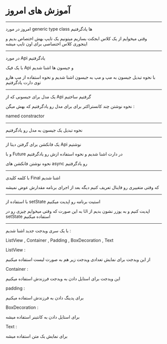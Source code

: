 # آموزش های امروز

------------


امروز در مورد generic type class ها یادگرفتیم

وقتی میخوایم از یک کلاس ابجکت بسازیم میتونیم یک تایپ بهش اختصاص بدیم و اینجوری کلاس اختصاصی برای اون تایپ میشه


------------


در مورد Api یادگرفتیم

با یک فیک Api و جیسون ها اشنا شدیم

با نحوه تبدیل جیسون به مپ و مپ به جیسون اشنا شدیم و نحوه استفاده از مپ هارو توی دارت یادگرفتیم


------------


یک مدل برای جیسونی که از Api گرفتیم ساختیم

نحوه نوشتن چند کانستراکتر برای برای مدل رو یادگرفتیم که بهش میگن : 

named constractor


--------------


نحوه تبدیل یک جیسون به مدل رو یادگرفتیم


-----------

یک فانکشن برای گرفتن دیتا از Api نوشتیم

و با Future در دارت اشنا شدیم و نحوه استفاده ازش رو یادگرفتیم

نحوه نوشتن فانکشن های async رو یادگرفتیم


-----------


با کلمه کلیدی Final اشنا شدیم

که وقتی متغییری رو فاینال تعریف کنیم دیگه بعد از اجرای برنامه مقدارش عوض نمیشه


----------


با استفاده از setState استیت برنامه رو اپدیت میکنیم

به این صورت که وقتی میخوایم چیزی رو در Ui اپدیت کنیم و به یوزر نشون بدیم از setState استفاده میکنیم


------------


با یک سری ویدجت جدید اشنا شدیم :

ListView , Container , Padding , BoxDecoration , Text

ListView : 

از این ویدجت برای نمایش تعدادی ویدجت زیر هم به صورت لیست استفاده میکنیم


Container : 

این ویدجت برای استایل دادن به ویدجت  فرزندش استفاده میکنیم


padding : 

برای پدینگ دادن به فرزندش استفاده میکنیم


BoxDecoration : 

برای استایل دادن به کانتینر استفاده میشه


Text : 

برای نمایش یک متن استفاده میشه
